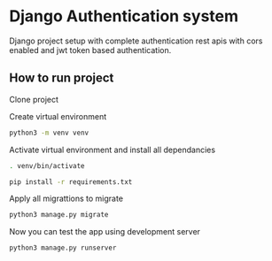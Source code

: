 # Django Authentication system

Django project setup with complete authentication rest apis
with cors enabled and jwt token based authentication.

## How to run project

Clone project

Create virtual environment 

```bash
python3 -m venv venv
```
Activate virtual environment and install all dependancies

```bash
. venv/bin/activate
```

```bash
pip install -r requirements.txt
```

Apply all migrattions to migrate  

```bash
python3 manage.py migrate
```

Now you can test the app using development server

```bash
python3 manage.py runserver
```
